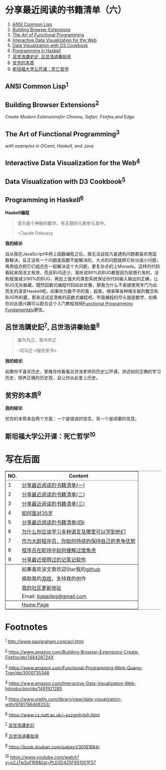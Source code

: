

# 分享最近阅读的书籍清单（六）

1.  [ANSI Common Lisp](#orge05f067)
2.  [Building Browser Extensions](#orgc61e4ce)
3.  [The Art of Functional Programming](#org50018f9)
4.  [Interactive Data Visualization for the Web](#org6e7ed6a)
5.  [Data Visualization with D3 Cookbook](#orga3f918f)
6.  [Programming in Haskell](#org8343300)
7.  [呂世浩講史記, 吕世浩讲秦始皇](#org3f5c1e7)
8.  [贫穷的本质](#org1644844)
9.  [斯坦福大学公开课：死亡哲学](#org5144b28)


<a id="orge05f067"></a>

## ANSI Common Lisp<sup><a id="fnr.1" class="footref" href="#fn.1" role="doc-backlink">1</a></sup>


<a id="orgc61e4ce"></a>

## Building Browser Extensions<sup><a id="fnr.2" class="footref" href="#fn.2" role="doc-backlink">2</a></sup>

*Create Modern Extensionsfor Chrome, Safari, Firefox,and Edge*


<a id="org50018f9"></a>

## The Art of Functional Programming<sup><a id="fnr.3" class="footref" href="#fn.3" role="doc-backlink">3</a></sup>

*with examples in OCaml, Haskell, and Java*


<a id="org6e7ed6a"></a>

## Interactive Data Visualization for the Web<sup><a id="fnr.4" class="footref" href="#fn.4" role="doc-backlink">4</a></sup>


<a id="orga3f918f"></a>

## Data Visualization with D3 Cookbook<sup><a id="fnr.5" class="footref" href="#fn.5" role="doc-backlink">5</a></sup>


<a id="org8343300"></a>

## Programming in Haskell<sup><a id="fnr.6" class="footref" href="#fn.6" role="doc-backlink">6</a></sup>

**Haskell编程**

> 音乐是个神秘的数学，有无限的元素参与其中。
> 
> &#x2013;Claude Debussy

**我的结论**

自从我在JavaScript中用上函数编程之后，就无法自拔凡是遇到问题都喜欢用函数解决，反正没有一个问题是函数不能解决的，大点的问题就把它拆分成小问题，再用组合把它们组合在一起解决这个大问题，更复杂点的上Monads。这样的代码看起来简洁又有效，而且BUG还少，我听说90%的BUG都是因为赋值引发的，没有赋值减少90%的BUG，再加上强大的类型系统保证你代码输入输出的正确，让BUG无处躲藏。既然函数式编程代码如此优雅，那我为什么不直接使用专门为此而生的语言Haskell呢。如果你为数不尽的类，超类，继承等各种相关联的概念和BUG所折磨，那来试试这清爽的函数式编程吧。毕竟编程的尽头就是数学，如果你对此感兴趣可以配合这个入门教程视频[Functional Programming Fundamentals](https://www.youtube.com/watch?v=4Z6BlLqAqt8&t=656s)更佳。


<a id="org3f5c1e7"></a>

## 呂世浩講史記<sup><a id="fnr.7" class="footref" href="#fn.7" role="doc-backlink">7</a></sup>, 吕世浩讲秦始皇<sup><a id="fnr.8" class="footref" href="#fn.8" role="doc-backlink">8</a></sup>

> 誰为为之，孰令听之
> 
> &#x2013;司马迁·<报任安书>

**我的结论**

如果你不喜欢历史，那推存你看看吕世浩老师的历史公开课。讲述如何正确的学习历史，陪养正确的历史观，会让你从此爱上历史。


<a id="org1644844"></a>

## 贫穷的本质<sup><a id="fnr.9" class="footref" href="#fn.9" role="doc-backlink">9</a></sup>

**我的结论**

贫穷的本质来自两个方面：一个是错误的信念，另一个是闭塞的信息。


<a id="org5144b28"></a>

## 斯坦福大学公开课：死亡哲学<sup><a id="fnr.10" class="footref" href="#fn.10" role="doc-backlink">10</a></sup>


# 写在后面

<table border="2" cellspacing="0" cellpadding="6" rules="groups" frame="hsides">


<colgroup>
<col  class="org-right" />

<col  class="org-left" />
</colgroup>
<thead>
<tr>
<th scope="col" class="org-right">NO.</th>
<th scope="col" class="org-left">Content</th>
</tr>
</thead>

<tbody>
<tr>
<td class="org-right">1</td>
<td class="org-left"><a href="recent_reading.html">分享最近阅读的书籍清单(一)</a></td>
</tr>


<tr>
<td class="org-right">2</td>
<td class="org-left"><a href="recent_reading2.zh.html">分享最近阅读的书籍清单(二)</a></td>
</tr>


<tr>
<td class="org-right">3</td>
<td class="org-left"><a href="recent_reading3.zh.html">分享最近阅读的书籍清单(三)</a></td>
</tr>


<tr>
<td class="org-right">4</td>
<td class="org-left"><a href="../build_it/how_face_midnight.html">如何面对35岁</a></td>
</tr>


<tr>
<td class="org-right">5</td>
<td class="org-left"><a href="recent_reading4.zh.html">分享最近阅读的书籍清单(四)</a></td>
</tr>


<tr>
<td class="org-right">6</td>
<td class="org-left"><a href="../build_it/why_you_should_learn_several_programming_language_and_where_to_learn_them.html">为什么你应该学习多种语言及哪里可以学到他们</a></td>
</tr>


<tr>
<td class="org-right">7</td>
<td class="org-left"><a href="../build_it/older_developer.zh.html">作为大龄程序员，你如何持续的保持自己的竞争优势</a></td>
</tr>


<tr>
<td class="org-right">8</td>
<td class="org-left"><a href="../build_it/how_to_stop_caring.zh.html">程序员在职场中如何缓解过度焦虑</a></td>
</tr>


<tr>
<td class="org-right">9</td>
<td class="org-left"><a href="share_note_app.zh.html">分享最近使用过的记笔记软件</a></td>
</tr>
</tbody>

<tbody>
<tr>
<td class="org-right">&#xa0;</td>
<td class="org-left">如果喜欢该文章欢迎Star我的<a href="https://github.com/janegwaww/article">github</a></td>
</tr>


<tr>
<td class="org-right">&#xa0;</td>
<td class="org-left">捐助我的<a href="https://itch.io/profile/tiglapiles">游戏</a>，支持我的创作</td>
</tr>


<tr>
<td class="org-right">&#xa0;</td>
<td class="org-left"><a href="https://v2ex.com/member/mascteen/topics">我的社区更新地址</a></td>
</tr>


<tr>
<td class="org-right">&#xa0;</td>
<td class="org-left">Email: <a href="mailto:tiglapiles@gmail.com">tiglapiles@gmail.com</a></td>
</tr>
</tbody>

<tbody>
<tr>
<td class="org-right">&#xa0;</td>
<td class="org-left"><a href="http://www.janegwaww.com">Home Page</a></td>
</tr>
</tbody>
</table>


# Footnotes

<sup><a id="fn.1" href="#fnr.1">1</a></sup> <http://www.paulgraham.com/acl.html>

<sup><a id="fn.2" href="#fnr.2">2</a></sup> <https://www.amazon.com/Building-Browser-Extensions-Create-Firefox/dp/148428724X>

<sup><a id="fn.3" href="#fnr.3">3</a></sup> <https://www.amazon.com/Functional-Programming-Minh-Quang-Tran/dp/3000735348>

<sup><a id="fn.4" href="#fnr.4">4</a></sup> <https://www.amazon.com/Interactive-Data-Visualization-Web-Introduction/dp/1491921285>

<sup><a id="fn.5" href="#fnr.5">5</a></sup> <https://www.oreilly.com/library/view/data-visualization-with/9781786468253/>

<sup><a id="fn.6" href="#fnr.6">6</a></sup> <https://www.cs.nott.ac.uk/~pszgmh/pih.html>

<sup><a id="fn.7" href="#fnr.7">7</a></sup> [呂世浩講史記](https://www.bilibili.com/video/BV1ii4y157Xo/?spm_id_from=333.788.recommend_more_video.0&vd_source=35ad3ca8835c204ff8357c31e80ea7e6)

<sup><a id="fn.8" href="#fnr.8">8</a></sup> [吕世浩讲秦始皇](https://www.bilibili.com/video/BV1C54y1C7dV/?spm_id_from=333.1007.top_right_bar_window_default_collection.content.click&vd_source=35ad3ca8835c204ff8357c31e80ea7e6)

<sup><a id="fn.9" href="#fnr.9">9</a></sup> <https://book.douban.com/subject/30161884/>

<sup><a id="fn.10" href="#fnr.10">10</a></sup> <https://www.youtube.com/watch?v=p2J7wSuFRl8&list=PLE0D425F951001F57>
